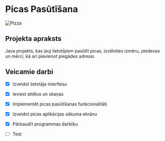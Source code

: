 # Picas Pasūtīšana

![Pizza](https://icons.iconarchive.com/icons/iconarchive/fat-sugar-food/512/Pizza-icon.png)

## Projekta apraksts
Java projekts, kas ļauj lietotājiem pasūtīt picas, izvēloties izmēru, piedevas un mērci, kā arī pievienot piegādes adressi.

## Veicamie darbi
- [x] Izveidot lietotāja interfeisu
- [x] Ieviest attēlus un skaņas
- [x] Implementēt picas pasūtīšanas funkcionalitāti
- [x] Izveidot picas aplikācijas sākuma ekrānu
- [x] Pārbaudīt programmas darbību
- [ ] Test


